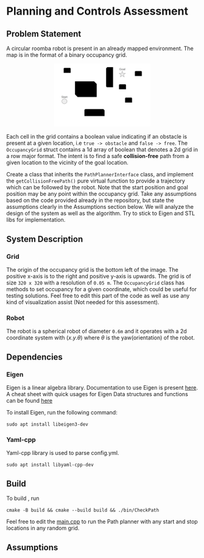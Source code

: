 # Planning and Controls Assessment

## Problem Statement

A circular roomba robot is present in an already mapped environment. The map is in the format of a binary occupancy
grid.
<p align="center"><img src="assets/grid-example.png" width="50%"></p>

Each cell in the grid contains a boolean value indicating if an obstacle is present at a given location, i.e `true -> obstacle` and `false -> free`. The `OccupancyGrid` struct contains a 1d array of boolean
that denotes a 2d grid in a row major format. The intent is to find a safe **collision-free** path from a given location
to the vicinity of the goal location.

Create a class that inherits the `PathPlannerInterface` class, and implement the `getCollisionFreePath()` pure virtual
function to provide a trajectory which can be followed by the robot. Note that the start position and goal position may
be any point within the occupancy grid. Take any assumptions based on the code provided already in the repository, but
state the assumptions clearly in the Assumptions section below. We will analyze the design of the system as well as the
algorithm. Try to stick to Eigen and STL libs for implementation.

## System Description

### Grid

The origin of the occupancy grid is the bottom left of the image. The positive x-axis is to the right and positive
y-axis is upwards. The grid is of size `320 x 320` with a resolution of `0.05 m`. The `OccupancyGrid` class has methods
to set occupancy for a given coordinate, which could be useful for testing solutions. Feel free to edit this part of the
code as well as use any kind of visualization assist (Not needed for this assessment).

### Robot

The robot is a spherical robot of diameter `0.6m` and it operates with a 2d coordinate system with $(x.y. \theta)$ where
$\theta$ is the yaw(orientation) of the robot.

## Dependencies

### Eigen

Eigen is a linear algebra library. Documentation to use Eigen is present
[here](https://eigen.tuxfamily.org/dox/group__QuickRefPage.html). A cheat sheet with quick usages for Eigen Data
structures and functions can be found [here](https://gist.github.com/gocarlos/c91237b02c120c6319612e42fa196d77)

To install Eigen, run the following command:

    sudo apt install libeigen3-dev

### Yaml-cpp
Yaml-cpp library is used to parse config.yml.
```
sudo apt install libyaml-cpp-dev
```
## Build

To build , run

    cmake -B build && cmake --build build && ./bin/CheckPath

Feel free to edit the [main.cpp](src/main.cpp) to run the Path planner with any start and stop locations in any random
grid.

## Assumptions
